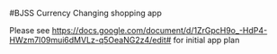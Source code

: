 #BJSS Currency Changing shopping app

Please see https://docs.google.com/document/d/1ZrGpcH9o_-HdP4-HWzm7I09mui6dMVLz-q5OeaNG2z4/edit# for initial app plan




